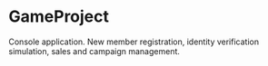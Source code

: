 # GameProject
Console application. New member registration, identity verification simulation, sales and campaign management. 
